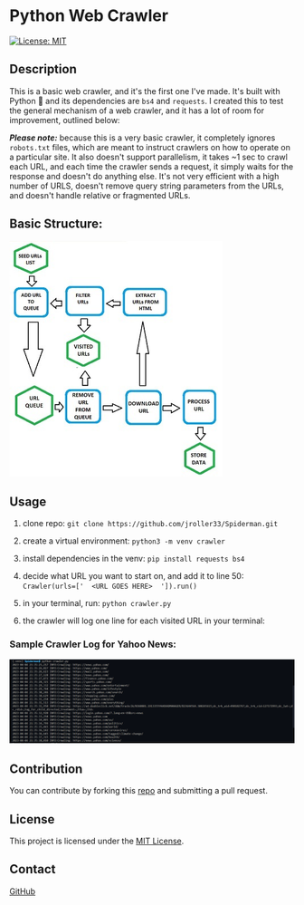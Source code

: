 # Python Web Crawler

[![License: MIT](https://img.shields.io/badge/License-MIT-blue.svg)](https://opensource.org/licenses/MIT)
## Description

This is a basic web crawler, and it's the first one I've made. It's built with Python 🐍 and its dependencies are `bs4` and `requests`.
I created this to test the general mechanism of a web crawler, and it has a lot of room for improvement, outlined below:
<br />

***Please note:*** because this is a very basic crawler, it completely ignores `robots.txt` files, which are meant to instruct crawlers on how to operate on a particular site.  It also doesn't support parallelism, it takes ~1 sec to crawl each URL, and each time the crawler sends a request, it simply waits for the response and doesn't do anything else. It's not very efficient with a high number of URLS, doesn't remove query string parameters from the URLs, and doesn't handle relative or fragmented URLs.


## Basic Structure:
![Web Crawler Structure](./pics/basic_structure.jpg)


## Usage
1. clone repo:
`git clone https://github.com/jroller33/Spiderman.git`

2. create a virtual environment:
`python3 -m venv crawler`

3. install dependencies in the venv:
`pip install requests bs4`

4. decide what URL you want to start on, and add it to line 50:
`Crawler(urls=['  <URL GOES HERE>  ']).run()`

5. in your terminal, run:
`python crawler.py`

6. the crawler will log one line for each visited URL in your terminal:

### Sample Crawler Log for Yahoo News:
![log](./pics/sample_log.png)





## Contribution
You can contribute by forking this [repo](https://github.com/jroller33/Spiderman) and submitting a pull request.

## License
This project is licensed under the [MIT License](./LICENSE).

## Contact
[GitHub](https://github.com/jroller33)

